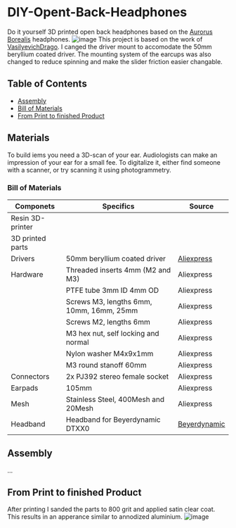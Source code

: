 # DIY-Opent-Back-Headphones
Do it yourself 3D printed open back headphones based on the [Aurorus Borealis](https://www.aurorusaudio.com/Borealis-p133657519) headphones.
![image](https://github.com/tobiasarndt/DIY-Opent-Back-Headphones/assets/54204861/683ca0a4-aceb-4cf5-b6ca-71f81a907c6e)
This project is based on the work of [VasilyevichDrago](https://www.thingiverse.com/thing:5090443). I canged the driver mount to accomodate the 50mm beryllium coated driver. The mounting system of the earcups was also changed to reduce spinning and make the slider friction easier changable.

## Table of Contents

- [Assembly](#assembly)
- [Bill of Materials](#bill-of-materials)
- [From Print to finished Product](#from-print-to-finished-product)

## Materials

To build iems you need a 3D-scan of your ear. Audiologists can make an impression of your ear for a small fee. To digitalize it, either find someone with a scanner, or try scanning it using photogrammetry.
### Bill of Materials
| Componets        | Specifics                                | Source                                          |  
|------------------|------------------------------------------|-------------------------------------------------|
| Resin 3D-printer |                                          |                                                 | 
| 3D printed parts |                                          |                                                 |  
| Drivers          | 50mm beryllium coated driver             | [Aliexpress](https://a.aliexpress.com/_EIBwoUJ) |   
| Hardware         | Threaded inserts 4mm (M2 and M3)         | Aliexpress                                      | 
|                  | PTFE tube 3mm ID 4mm OD                  | Aliexpress                                      |  
|                  | Screws M3, lengths 6mm, 10mm, 16mm, 25mm | Aliexpress                                      |  
|                  | Screws M2, lengths 6mm                   | Aliexpress                                      |  
|                  | M3 hex nut, self locking and normal      | Aliexpress                                      |   
|                  | Nylon washer M4x9x1mm                    | Aliexpress                                      |  
|                  | M3 round stanoff 60mm                    | Aliexpress                                      | 
| Connectors       | 2x PJ392 stereo female socket            | Aliexpress                                      |  
| Earpads          | 105mm                                    | Aliexpress                                      |  
| Mesh             | Stainless Steel, 400Mesh and 20Mesh      | Aliexpress                                      | 
| Headband         | Headband for Beyerdynamic DTXX0          | [Beyerdynamic](https://www.beyerdynamic.de/metallbugel.html)|  

## Assembly
...

## From Print to finished Product

After printing I sanded the parts to 800 grit and applied satin clear coat. This results in an apperance similar to annodized aluminium.
![image](https://github.com/tobiasarndt/DIY-Opent-Back-Headphones/assets/54204861/5d275607-dd6f-40ea-9773-fae8ed562e2b)
